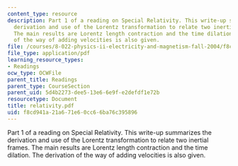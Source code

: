 ```yaml
---
content_type: resource
description: Part 1 of a reading on Special Relativity. This write-up summarizes the
  derivation and use of the Lorentz transformation to relate two inertial frames.
  The main results are Lorentz length contraction and the time dilation. The derivation
  of the way of adding velocities is also given.
file: /courses/8-022-physics-ii-electricity-and-magnetism-fall-2004/f8cd941a21a671e60cc66ba76c395896_relativity.pdf
file_type: application/pdf
learning_resource_types:
- Readings
ocw_type: OCWFile
parent_title: Readings
parent_type: CourseSection
parent_uid: 5d4b2273-dee5-13e6-6e9f-e2defdf1e72b
resourcetype: Document
title: relativity.pdf
uid: f8cd941a-21a6-71e6-0cc6-6ba76c395896
---
```

Part 1 of a reading on Special Relativity. This write-up summarizes the derivation and use of the Lorentz transformation to relate two inertial frames. The main results are Lorentz length contraction and the time dilation. The derivation of the way of adding velocities is also given.


